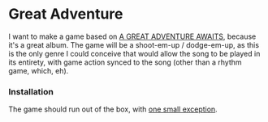 # Great Adventure
I want to make a game based on [A GREAT ADVENTURE AWAITS](https://hiddenmachines.bandcamp.com/album/a-great-adventure-awaits), because it's a great album. The game will be a shoot-em-up / dodge-em-up, as this is the only genre I could conceive that would allow the song to be played in its entirety, with game action synced to the song (other than a rhythm game, which, eh).

### Installation
The game should run out of the box, with [one small exception](assets/music/README.md).
